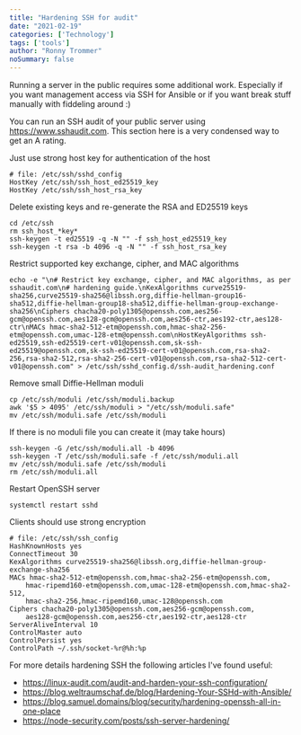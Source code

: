 ```yaml
---
title: "Hardening SSH for audit"
date: "2021-02-19"
categories: ['Technology']
tags: ['tools']
author: "Ronny Trommer"
noSummary: false
---
```


Running a server in the public requires some additional work.
Especially if you want management access via SSH for Ansible or if you want break stuff manually with fiddeling around :)

You can run an SSH audit of your public server using https://www.sshaudit.com.
This section here is a very condensed way to get an A rating.

Just use strong host key for authentication of the host

```
# file: /etc/ssh/sshd_config
HostKey /etc/ssh/ssh_host_ed25519_key
HostKey /etc/ssh/ssh_host_rsa_key
```

Delete existing keys and re-generate the RSA and ED25519 keys

```
cd /etc/ssh
rm ssh_host_*key*
ssh-keygen -t ed25519 -q -N "" -f ssh_host_ed25519_key
ssh-keygen -t rsa -b 4096 -q -N "" -f ssh_host_rsa_key
```

Restrict supported key exchange, cipher, and MAC algorithms

```
echo -e "\n# Restrict key exchange, cipher, and MAC algorithms, as per sshaudit.com\n# hardening guide.\nKexAlgorithms curve25519-sha256,curve25519-sha256@libssh.org,diffie-hellman-group16-sha512,diffie-hellman-group18-sha512,diffie-hellman-group-exchange-sha256\nCiphers chacha20-poly1305@openssh.com,aes256-gcm@openssh.com,aes128-gcm@openssh.com,aes256-ctr,aes192-ctr,aes128-ctr\nMACs hmac-sha2-512-etm@openssh.com,hmac-sha2-256-etm@openssh.com,umac-128-etm@openssh.com\nHostKeyAlgorithms ssh-ed25519,ssh-ed25519-cert-v01@openssh.com,sk-ssh-ed25519@openssh.com,sk-ssh-ed25519-cert-v01@openssh.com,rsa-sha2-256,rsa-sha2-512,rsa-sha2-256-cert-v01@openssh.com,rsa-sha2-512-cert-v01@openssh.com" > /etc/ssh/sshd_config.d/ssh-audit_hardening.conf
````

Remove small Diffie-Hellman moduli

```
cp /etc/ssh/moduli /etc/ssh/moduli.backup
awk '$5 > 4095' /etc/ssh/moduli > "/etc/ssh/moduli.safe"
mv /etc/ssh/moduli.safe /etc/ssh/moduli
```

If there is no moduli file you can create it (may take hours)

```
ssh-keygen -G /etc/ssh/moduli.all -b 4096
ssh-keygen -T /etc/ssh/moduli.safe -f /etc/ssh/moduli.all
mv /etc/ssh/moduli.safe /etc/ssh/moduli
rm /etc/ssh/moduli.all
```

Restart OpenSSH server

```
systemctl restart sshd
```

Clients should use strong encryption

```
# file: /etc/ssh/ssh_config
HashKnownHosts yes
ConnectTimeout 30
KexAlgorithms curve25519-sha256@libssh.org,diffie-hellman-group-exchange-sha256
MACs hmac-sha2-512-etm@openssh.com,hmac-sha2-256-etm@openssh.com,
    hmac-ripemd160-etm@openssh.com,umac-128-etm@openssh.com,hmac-sha2-512,
    hmac-sha2-256,hmac-ripemd160,umac-128@openssh.com
Ciphers chacha20-poly1305@openssh.com,aes256-gcm@openssh.com,
    aes128-gcm@openssh.com,aes256-ctr,aes192-ctr,aes128-ctr
ServerAliveInterval 10
ControlMaster auto
ControlPersist yes
ControlPath ~/.ssh/socket-%r@%h:%p
```

For more details hardening SSH the following articles I've found useful:

* https://linux-audit.com/audit-and-harden-your-ssh-configuration/
* https://blog.weltraumschaf.de/blog/Hardening-Your-SSHd-with-Ansible/
* https://blog.samuel.domains/blog/security/hardening-openssh-all-in-one-place
* https://node-security.com/posts/ssh-server-hardening/
